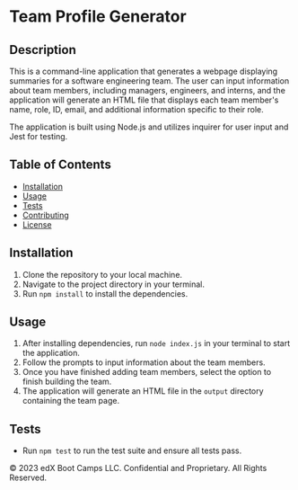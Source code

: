 # Team Profile Generator

## Description
This is a command-line application that generates a webpage displaying summaries for a software engineering team. The user can input information about team members, including managers, engineers, and interns, and the application will generate an HTML file that displays each team member's name, role, ID, email, and additional information specific to their role.

The application is built using Node.js and utilizes inquirer for user input and Jest for testing.

## Table of Contents
- [Installation](#installation)
- [Usage](#usage)
- [Tests](#tests)
- [Contributing](#contributing)
- [License](#license)

## Installation
1. Clone the repository to your local machine.
2. Navigate to the project directory in your terminal.
3. Run `npm install` to install the dependencies.

## Usage
1. After installing dependencies, run `node index.js` in your terminal to start the application.
2. Follow the prompts to input information about the team members.
3. Once you have finished adding team members, select the option to finish building the team.
4. The application will generate an HTML file in the `output` directory containing the team page.

## Tests
- Run `npm test` to run the test suite and ensure all tests pass.

© 2023 edX Boot Camps LLC. Confidential and Proprietary. All Rights Reserved.
